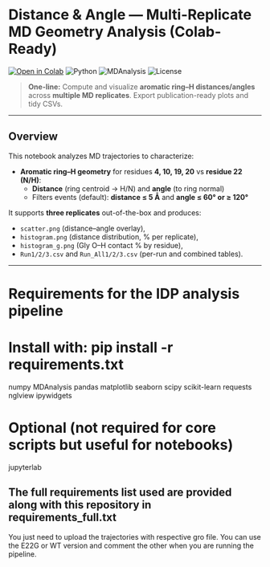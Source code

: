 # Distance & Angle — Multi-Replicate MD Geometry Analysis (Colab-Ready)

[![Open in Colab](https://colab.research.google.com/assets/colab-badge.svg)](https://colab.research.google.com/github/davari-group/MD-Distance-Angle-Analysis/blob/main/Distance%26Angle.ipynb)
![Python](https://img.shields.io/badge/Python-3.9%2B-blue)
![MDAnalysis](https://img.shields.io/badge/MDAnalysis-2.x-brightgreen)
![License](https://img.shields.io/badge/License-MIT-lightgrey)

> **One-line:** Compute and visualize **aromatic ring–H distances/angles**  across **multiple MD replicates**. Export publication-ready plots and tidy CSVs.

---

## Overview

This notebook analyzes MD trajectories to characterize:
- **Aromatic ring–H geometry** for residues **4, 10, 19, 20** vs **residue 22 (N/H)**:
  - **Distance** (ring centroid → H/N) and **angle** (to ring normal)
  - Filters events (default): **distance ≤ 5 Å** and **angle ≤ 60° or ≥ 120°**


It supports **three replicates** out-of-the-box and produces:
- `scatter.png` (distance–angle overlay),  
- `histogram.png` (distance distribution, % per replicate),  
- `histogram_g.png` (Gly O–H contact % by residue),  
- `Run1/2/3.csv` and `Run_All1/2/3.csv` (per-run and combined tables).

---
# Requirements for the IDP analysis pipeline
# Install with: pip install -r requirements.txt

numpy
MDAnalysis
pandas
matplotlib
seaborn
scipy
scikit-learn
requests
nglview
ipywidgets

# Optional (not required for core scripts but useful for notebooks)
jupyterlab

The full requirements list used are provided along with this repository in requirements_full.txt
---


You just need to upload the trajectories with respective gro file. You can use the E22G or WT version and comment the other when you are running the pipeline.
